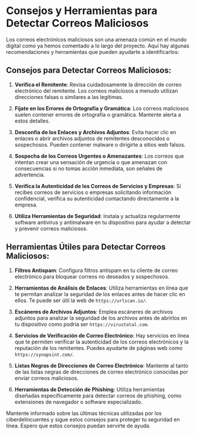 # Consejos y Herramientas para Detectar Correos Maliciosos

Los correos electrónicos maliciosos son una amenaza común en el mundo digital como ya hemos comentado a lo largo del proyecto. Aquí hay algunas recomendaciones y herramientas que pueden ayudarte a identificarlos:

## Consejos para Detectar Correos Maliciosos:

1. **Verifica el Remitente**: Revisa cuidadosamente la dirección de correo electrónico del remitente. Los correos maliciosos a menudo utilizan direcciones falsas o similares a las legítimas.

2. **Fíjate en los Errores de Ortografía y Gramática**: Los correos maliciosos suelen contener errores de ortografía o gramática. Mantente alerta a estos detalles.

3. **Desconfía de los Enlaces y Archivos Adjuntos**: Evita hacer clic en enlaces o abrir archivos adjuntos de remitentes desconocidos o sospechosos. Pueden contener malware o dirigirte a sitios web falsos.

4. **Sospecha de los Correos Urgentes o Amenazantes**: Los correos que intentan crear una sensación de urgencia o que amenazan con consecuencias si no tomas acción inmediata, son señales de advertencia.

5. **Verifica la Autenticidad de los Correos de Servicios y Empresas**: Si recibes correos de servicios o empresas solicitando información confidencial, verifica su autenticidad contactando directamente a la empresa.

6. **Utiliza Herramientas de Seguridad**: Instala y actualiza regularmente software antivirus y antimalware en tu dispositivo para ayudar a detectar y prevenir correos maliciosos.

## Herramientas Útiles para Detectar Correos Maliciosos:

1. **Filtros Antispam**: Configura filtros antispam en tu cliente de correo electrónico para bloquear correos no deseados y sospechosos.

2. **Herramientas de Análisis de Enlaces**: Utiliza herramientas en línea que te permitan analizar la seguridad de los enlaces antes de hacer clic en ellos. Te puede ser útil la web de `https://urlscan.io/`.

3. **Escáneres de Archivos Adjuntos**: Emplea escáneres de archivos adjuntos para analizar la seguridad de los archivos antes de abrirlos en tu dispositivo como podria ser `https://virustotal.com`.

4. **Servicios de Verificación de Correo Electrónico**: Hay servicios en línea que te permiten verificar la autenticidad de los correos electrónicos y la reputación de los remitentes. Puedes ayudarte de páginas web como `https://synapsint.com/`.

5. **Listas Negras de Direcciones de Correo Electrónico**: Mantente al tanto de las listas negras de direcciones de correo electrónico conocidas por enviar correos maliciosos.

6. **Herramientas de Detección de Phishing**: Utiliza herramientas diseñadas específicamente para detectar correos de phishing, como extensiones de navegador o software especializado.

Mantente informado sobre las últimas técnicas utilizadas por los ciberdelincuentes y sigue estos consejos para proteger tu seguridad en línea.
Espero que estos consejos puedan servirte de ayuda.
